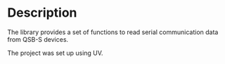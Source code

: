 # Description

The library provides a set of functions to read serial communication data from QSB-S devices.

The project was set up using UV. 